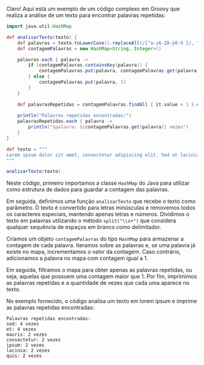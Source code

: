 Claro! Aqui está um exemplo de um código complexo em Groovy que realiza a análise de um texto para encontrar palavras repetidas:

```groovy
import java.util.HashMap

def analisarTexto(texto) {
    def palavras = texto.toLowerCase().replaceAll(/[^a-zA-ZÀ-ÿ0-9 ]/, "").split("\\s+")
    def contagemPalavras = new HashMap<String, Integer>()

    palavras.each { palavra ->
        if (contagemPalavras.containsKey(palavra)) {
            contagemPalavras.put(palavra, contagemPalavras.get(palavra) + 1)
        } else {
            contagemPalavras.put(palavra, 1)
        }
    }

    def palavrasRepetidas = contagemPalavras.findAll { it.value > 1 }.collect { it.key }
    
    println("Palavras repetidas encontradas:")
    palavrasRepetidas.each { palavra ->
        println("$palavra: ${contagemPalavras.get(palavra)} vezes")
    }
}

def texto = """
Lorem ipsum dolor sit amet, consectetur adipiscing elit. Sed ut lacinia nunc. Fusce euismod mauris nisi, quis tincidunt mauris interdum eu. Ut gravida vulputate sem id lacinia. Sed ultrices convallis faucibus. Integer convallis lobortis semper. Nullam varius enim et nisl interdum, sed imperdiet erat congue. Etiam leo odio, dignissim eu ipsum at, fermentum faucibus elit. Sed at eros bibendum, fermentum mi a, mattis mauris. Aliquam nec urna eget nisi viverra consequat. Nunc varius mauris sed tincidunt scelerisque. Mauris fringilla massa purus, eu feugiat neque posuere nec. Sed sollicitudin, turpis quis consequat aliquam, libero tortor vestibulum mi, vel sollicitudin ante urna vitae eros. Pellentesque habitant morbi tristique senectus et netus et malesuada fames ac turpis egestas. Aliquam luctus ante quis nibh dapibus imperdiet.
"""

analisarTexto(texto)
```

Neste código, primeiro importamos a classe `HashMap` do Java para utilizar como estrutura de dados para guardar a contagem das palavras. 

Em seguida, definimos uma função `analisarTexto` que recebe o texto como parâmetro. O texto é convertido para letras minúsculas e removemos todos os caracteres especiais, mantendo apenas letras e números. Dividimos o texto em palavras utilizando o método `split("\\s+")` que considera qualquer sequência de espaços em branco como delimitador.

Criamos um objeto `contagemPalavras` do tipo `HashMap` para armazenar a contagem de cada palavra. Iteramos sobre as palavras e, se uma palavra já existe no mapa, incrementamos o valor da contagem. Caso contrário, adicionamos a palavra no mapa com contagem igual a 1.

Em seguida, filtramos o mapa para obter apenas as palavras repetidas, ou seja, aquelas que possuem uma contagem maior que 1. Por fim, imprimimos as palavras repetidas e a quantidade de vezes que cada uma aparece no texto.

No exemplo fornecido, o código analisa um texto em lorem ipsum e imprime as palavras repetidas encontradas:

```
Palavras repetidas encontradas:
sed: 4 vezes
et: 4 vezes
mauris: 2 vezes
consectetur: 2 vezes
ipsum: 2 vezes
lacinia: 2 vezes
quis: 2 vezes
```